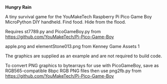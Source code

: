 **Hungry Rain**

A tiny survival game for the YouMakeTech Raspberry Pi Pico Game Boy MicroPython DIY handheld.
Find food. Hide from the flood.

Requires st7789.py and PicoGameBoy.py from https://github.com/YouMakeTech/Pi-Pico-Game-Boy

apple.png and elementStone013.png from Kenney Game Assets 1

The graphics are supplied as an example and are not required to build code.

To convert PNG graphics to bytearrays for use with PicoGameBoy, save as RGB565-compatible 8bpc RGB PNG files then use png2fb.py from https://github.com/YouMakeTech/Pi-Pico-Game-Boy